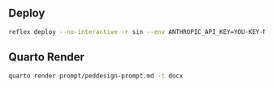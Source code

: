 ## Deploy

```zsh
reflex deploy --no-interactive -r sin --env ANTHROPIC_API_KEY=YOU-KEY-NO-EXTRA-QUOTES
```
## Quarto Render

```zsh
quarto render prompt/peddesign-prompt.md -t docx
```

